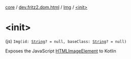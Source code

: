 [core](../../index.md) / [dev.fritz2.dom.html](../index.md) / [Img](index.md) / [&lt;init&gt;](./-init-.md)

# &lt;init&gt;

(js) `Img(id: `[`String`](https://kotlinlang.org/api/latest/jvm/stdlib/kotlin/-string/index.html)`? = null, baseClass: `[`String`](https://kotlinlang.org/api/latest/jvm/stdlib/kotlin/-string/index.html)`? = null)`

Exposes the JavaScript [HTMLImageElement](https://developer.mozilla.org/en/docs/Web/API/HTMLImageElement) to Kotlin

